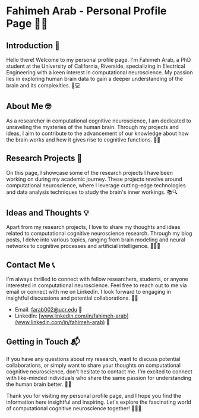 # Fahimeh Arab - Personal Profile Page 👩‍🎓

## Introduction 🌟

Hello there! Welcome to my personal profile page. I'm Fahimeh Arab, a PhD student at the University of California, Riverside, specializing in Electrical Engineering with a keen interest in computational neuroscience. My passion lies in exploring human brain data to gain a deeper understanding of the brain and its complexities. 🧠💻

## About Me 🤓

As a researcher in computational cognitive neuroscience, I am dedicated to unraveling the mysteries of the human brain. Through my projects and ideas, I aim to contribute to the advancement of our knowledge about how the brain works and how it gives rise to cognitive functions. 🧠🔬

## Research Projects 🚀

On this page, I showcase some of the research projects I have been working on during my academic journey. These projects revolve around computational neuroscience, where I leverage cutting-edge technologies and data analysis techniques to study the brain's inner workings. 📚🔍

## Ideas and Thoughts 💡

Apart from my research projects, I love to share my thoughts and ideas related to computational cognitive neuroscience research. Through my blog posts, I delve into various topics, ranging from brain modeling and neural networks to cognitive processes and artificial intelligence. 📝🧠🌐

## Contact Me 📞

I'm always thrilled to connect with fellow researchers, students, or anyone interested in computational neuroscience. Feel free to reach out to me via email or connect with me on LinkedIn. I look forward to engaging in insightful discussions and potential collaborations. 📧🤝

- Email: farab002@ucr.edu 📧
- LinkedIn: [www.linkedin.com/in/fahimeh-arab](www.linkedin.com/in/fahimeh-arab) 🔗

## Getting in Touch 📬

If you have any questions about my research, want to discuss potential collaborations, or simply want to share your thoughts on computational cognitive neuroscience, don't hesitate to contact me. I'm excited to connect with like-minded individuals who share the same passion for understanding the human brain better. 🤗🧠

Thank you for visiting my personal profile page, and I hope you find the information here insightful and inspiring. Let's explore the fascinating world of computational cognitive neuroscience together! 🚀🧠💫

